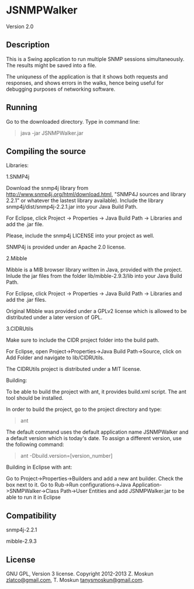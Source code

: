JSNMPWalker
===========
Version 2.0

Description
---------------
This is a Swing application to run multiple SNMP sessions simultaneously. 
The results might be saved into a file. 

The uniquness of the application is that it shows both requests and responses, and shows errors in the walks, hence being useful for debugging purposes of networking software. 

Running
-----
Go to the downloaded directory. Type in command line:

> java -jar JSNMPWalker.jar

Compiling the source
--------------------

Libraries:

1.SNMP4j

Download the snmp4j library from http://www.snmp4j.org/html/download.html, "SNMP4J sources and library 2.2.1" or whatever the lastest library available). 
Include the library snmp4j/dist/snmp4j-2.2.1.jar into your Java Build Path. 

For Eclipse, click Project -> Properties -> Java Build Path -> Libraries and add the .jar file. 

Please, include the snmp4j LICENSE into your project as well.

SNMP4j is provided under an Apache 2.0 license. 

2.Mibble

Mibble is a MIB browser library written in Java, provided with the project. 
Inlude the jar files from the folder lib/mibble-2.9.3/lib into your Java Build Path.

For Eclipse, click Project -> Properties -> Java Build Path -> Libraries and add the .jar files.  

Original Mibble was provided under a GPLv2 license which is allowed to be distributed under a later version of GPL. 

3.CIDRUtils

Make sure to include the CIDR project folder into the build path. 

For Eclipse, open Project->Properties->Java Build Path->Source, click on Add Folder and navigate to lib/CIDRUtils.

The CIDRUtils project is distributed under a MIT license. 

Building:

To be able to build the project with ant, it provides build.xml script. The ant tool should be installed. 

In order to build the project, go to the project directory and type:
> ant

The default command uses the default application name JSNMPWalker and a default version which is today's date. 
To assign a different version, use the following command:
> ant -Dbuild.version=[version_number]

Building in Eclipse with ant:

Go to Project->Properties->Builders and add a new ant builder. Check the box next to it.
Go to Rub->Run configurations->Java Application->SNMPWalker->Class Path->User Entities and add JSNMPWalker.jar
to be able to run it in Eclipse

Compatibility
-------------
snmp4j-2.2.1

mibble-2.9.3

License
-------
GNU GPL, Version 3 license. Copyright 2012-2013 Z. Moskun zlatco@gmail.com, T. Moskun tanysmoskun@gmail.com.
